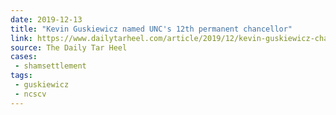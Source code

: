 ```yaml
---
date: 2019-12-13
title: "Kevin Guskiewicz named UNC's 12th permanent chancellor"
link: https://www.dailytarheel.com/article/2019/12/kevin-guskiewicz-chancellor-1213
source: The Daily Tar Heel
cases:
 - shamsettlement
tags:
 - guskiewicz
 - ncscv
---
```

